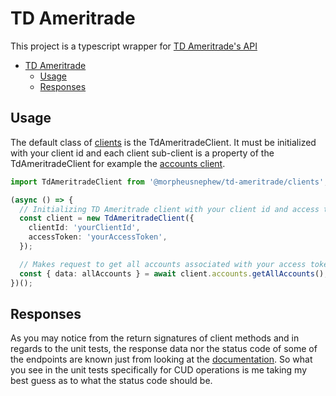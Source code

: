 # TD Ameritrade

This project is a typescript wrapper for [TD Ameritrade's API][td-documentation]

- [TD Ameritrade](#td-ameritrade)
  - [Usage](#usage)
  - [Responses](#responses)

## Usage

The default class of [clients][td-client] is the TdAmeritradeClient. It must be initialized with your client id and each client sub-client is a property of the TdAmeritradeClient for example the [accounts client][accounts-client].

```typescript
import TdAmeritradeClient from '@morpheusnephew/td-ameritrade/clients';

(async () => {
  // Initializing TD Ameritrade client with your client id and access token
  const client = new TdAmeritradeClient({
    clientId: 'yourClientId',
    accessToken: 'yourAccessToken',
  });

  // Makes request to get all accounts associated with your access token
  const { data: allAccounts } = await client.accounts.getAllAccounts();
})();
```

## Responses

As you may notice from the return signatures of client methods and in regards to the unit tests, the response data nor the status code of some of the endpoints are known just from looking at the [documentation][td-documentation]. So what you see in the unit tests specifically for CUD operations is me taking my best guess as to what the status code should be.

[td-documentation]: https://developer.tdameritrade.com/
[change-log]: https://github.com/MorpheusNephew/td-ameritrade/blob/main/CHANGELOG.md
[td-client]: https://github.com/MorpheusNephew/td-ameritrade/blob/main/src/clients/index.ts
[accounts-client]: https://github.com/MorpheusNephew/td-ameritrade/blob/main/src/clients/accounts-client.ts
